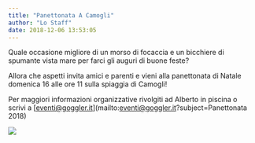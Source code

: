 ```yaml
---
title: "Panettonata A Camogli"
author: "Lo Staff"
date: 2018-12-06 13:53:05
---
```


Quale occasione migliore di un morso di focaccia e un bicchiere di spumante vista mare per farci gli auguri di buone feste?

Allora che aspetti invita amici e parenti e vieni alla panettonata di Natale domenica 16 alle ore 11 sulla spiaggia di Camogli!

Per maggiori informazioni organizzative rivolgiti ad Alberto in piscina o scrivi a 
[eventi@goggler.it](mailto:eventi@goggler.it?subject=Panettonata 2018)

![](http://static.wixstatic.com/media/ef7a2f_185240bb8e4b4211a214f25b529482ef~mv2_d_2497_3532_s_4_2.jpg)